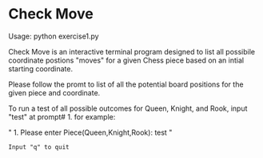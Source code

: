 # Check Move

Usage:
python exercise1.py



Check Move is an interactive terminal program designed to list all possibile
coordinate postions "moves" for a given Chess piece based on an intial
starting coordinate.


Please follow the promt to list of all the potential board positions for
the given piece and coordinate.


To run a test of all possible outcomes for Queen, Knight, and Rook, input
"test" at  prompt# 1. for example:

"    1. Please enter Piece(Queen,Knight,Rook): test    "

    Input "q" to quit


